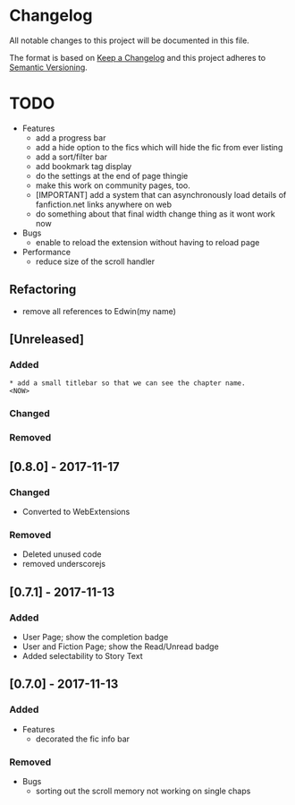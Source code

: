 # Changelog
All notable changes to this project will be documented in this file.

The format is based on [Keep a Changelog](http://keepachangelog.com/en/1.0.0/)
and this project adheres to [Semantic Versioning](http://semver.org/spec/v2.0.0.html).

# TODO
- Features
    * add a progress bar
    * add a hide option to the fics which will hide the fic from ever listing
    * add a sort/filter bar
    * add bookmark tag display 
    * do the settings at the end of page thingie    
    * make this work on community pages, too.
    * [IMPORTANT] add a system that can asynchronously load details of fanfiction.net links anywhere on web
    * do something about that final width change thing as it wont work now
- Bugs 
    * enable to reload the extension without having to reload page
- Performance
    * reduce size of the scroll handler

## Refactoring
* remove all references to Edwin(my name)

## [Unreleased]
### Added
    * add a small titlebar so that we can see the chapter name.         <NOW>

### Changed
### Removed

## [0.8.0] - 2017-11-17
### Changed
* Converted to WebExtensions
### Removed
* Deleted unused code
* removed underscorejs

## [0.7.1] - 2017-11-13
### Added
* User Page; show the completion badge
* User and Fiction Page; show the Read/Unread badge
* Added selectability to Story Text

## [0.7.0] - 2017-11-13
### Added
- Features
    * decorated the fic info bar
### Removed
- Bugs 
    * sorting out the  scroll memory not working on single chaps
